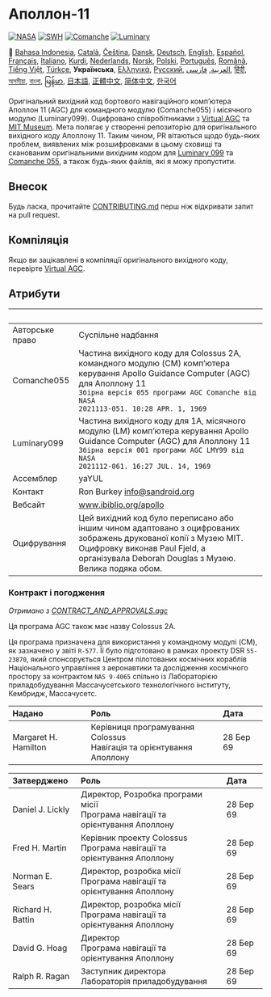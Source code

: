 # Аполлон-11

[![NASA][1]][2]
[![SWH]][SWH_URL]
[![Comanche]][ComancheMilestone]
[![Luminary]][LuminaryMilestone]

🎌
[Bahasa Indonesia][ID],
[Català][CA],
[Čeština][CZ],
[Dansk][DA],
[Deutsch][DE],
[English][EN],
[Español][ES],
[Français][FR],
[Italiano][IT],
[Kurdi][KU],
[Nederlands][NL],
[Norsk][NO],
[Polski][PL],
[Português][PT_BR],
[Română][RO],
[Tiếng Việt][VI],
[Türkçe][TR],
**Українська**,
[Ελληνικά][GR],
[Русский][RU],
[العربية][AR],
[فارسی][FA],
[हिंदी][HI_IN],
[অসমীয়া][AS_IN],
[বাংলা][BD_BN],
[မြန်မာ][MM],
[日本語][JA],
[正體中文][ZH_TW],
[简体中文][ZH_CN],
[한국어][KO_KR]

[AR]:README.ar.md
[AS_IN]:README.as_in.md
[BD_BN]:README.bd_bn.md
[CA]:README.ca.md
[CZ]:README.cz.md
[DA]:README.da.md
[DE]:README.de.md
[EN]:README.md
[ES]:README.es.md
[FA]:README.fa.md
[FR]:README.fr.md
[GR]:README.gr.md
[HI_IN]:README.hi_in.md
[ID]:README.id.md
[IT]:README.it.md
[JA]:README.ja.md
[KO_KR]:README.ko_kr.md
[KU]:README.ku.md
[LT]:README.lt.md
[MM]:README.mm.md
[NL]:README.nl.md
[NO]:README.no.md
[PL]:README.pl.md
[PT_BR]:README.pt_br.md
[RO]:README.ro.md
[RU]:README.ru.md
[TR]:README.tr.md
[UA]:README.ua.md
[VI]:README.vi.md
[ZH_CN]:README.zh_cn.md
[ZH_TW]:README.zh_tw.md

Оригінальний вихідний код бортового навігаційного комп’ютера Аполлон 11 (AGC) для командного модулю (Comanche055) і місячного модулю (Luminary099). Оцифровано співробітниками з [Virtual AGC][3] та [MIT Museum][4]. Мета полягає у створенні репозиторію для оригінального вихідного коду Аполлону 11. Таким чином, PR вітаються щодо будь-яких проблем, виявлених між розшифровками в цьому сховищі та сканованим оригінальними вихідним кодом для [Luminary 099][5] та [Comanche 055][6], а також будь-яких файлів, які я можу пропустити.

## Внесок

Будь ласка, прочитайте [CONTRIBUTING.md][7] перш ніж відкривати запит на pull request.

## Компіляція

Якщо ви зацікавлені в компіляції оригінального вихідного коду, перевірте [Virtual AGC][8].

## Атрибути

&nbsp;          | &nbsp;
:-------------- | :-----
Авторське право | Суспільне надбання
Comanche055     | Частина вихідного коду для Colossus 2A, командного модулю (CM) комп’ютера керування Apollo Guidance Computer (AGC) для Аполлону 11<br>`Збірна версія 055 програми AGC Comanche від NASA`<br>`2021113-051. 10:28 APR. 1, 1969`
Luminary099     | Частина вихідного коду для 1A, місячного модулю (LM) комп’ютера керування Apollo Guidance Computer (AGC) для Аполлону 11<br>`Збірна версія 001 програми AGC LMY99 від NASA`<br>`2021112-061. 16:27 JUL. 14, 1969`
Ассемблер       | yaYUL
Контакт         | Ron Burkey <info@sandroid.org>
Вебсайт         | www.ibiblio.org/apollo
Оцифрування     | Цей вихідний код було переписано або іншим чином адаптовано з оцифрованих зображень друкованої копії з Музею MIT. Оцифровку виконав Paul Fjeld, а організувала Deborah Douglas з Музею. Велика подяка обом. 

### Контракт і погодження

*Отримано з [CONTRACT_AND_APPROVALS.agc]*

Ця програма AGC також має назву Colossus 2A.

Ця програма призначена для використання у командному модулі (CM), як зазначено у звіті `R-577`. Її було підготовано в рамках проекту DSR `55-23870`, який спонсорується Центром пілотованих космічних кораблів Національного управління з аеронавтики та дослідження космічного простору за контрактом `NAS 9-4065` спільно із Лабораторією приладобудування Массачусетського технологічного інституту, Кембридж, Массачусетс.

Надано               | Роль | Дата
:------------------- | :--- | :---
Margaret H. Hamilton | Керівниця програмування Colossus <br>Навігація та орієнтування Аполлону | 28 Бер 69

Затверджено       | Роль | Дата
:---------------- | :--- | :---
Daniel J. Lickly  | Директор, Розробка програми місії<br>Програма навігації та орієнтування Аполлону | 28 Бер 69
Fred H. Martin    | Керівник проекту Colossus <br>Програма навігації та орієнтування Аполлону | 28 Бер 69
Norman E. Sears   | Директор, розробка місії<br>Програма навігації та орієнтування Аполлону | 28 Бер 69
Richard H. Battin | Директор, розробка місії<br>Програма навігації та орієнтування Аполлону | 28 Бер 69
David G. Hoag     | Директор<br>Програма навігації та орієнтування Аполлону | 28 Бер 69
Ralph R. Ragan    | Заступник директора<br>Лабораторія приладобудування | 28 Бер 69

[CONTRACT_AND_APPROVALS.agc]:https://github.com/chrislgarry/Apollo-11/blob/master/Comanche055/CONTRACT_AND_APPROVALS.agc
[1]:https://flat.badgen.net/badge/NASA/Mission%20Overview/0B3D91
[2]:https://www.nasa.gov/mission_pages/apollo/missions/apollo11.html
[3]:http://www.ibiblio.org/apollo/
[4]:http://web.mit.edu/museum/
[5]:http://www.ibiblio.org/apollo/ScansForConversion/Luminary099/
[6]:http://www.ibiblio.org/apollo/ScansForConversion/Comanche055/
[7]:https://github.com/chrislgarry/Apollo-11/blob/master/CONTRIBUTING.md
[8]:https://github.com/rburkey2005/virtualagc
[SWH]:https://flat.badgen.net/badge/Software%20Heritage/Archive/0B3D91
[SWH_URL]:https://archive.softwareheritage.org/browse/origin/https://github.com/chrislgarry/Apollo-11/
[Comanche]:https://flat.badgen.net/github/milestones/chrislgarry/Apollo-11/1
[ComancheMilestone]:https://github.com/chrislgarry/Apollo-11/milestone/1
[Luminary]:https://flat.badgen.net/github/milestones/chrislgarry/Apollo-11/2
[LuminaryMilestone]:https://github.com/chrislgarry/Apollo-11/milestone/2
